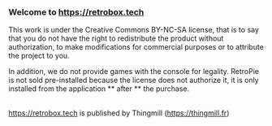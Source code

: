 ### Welcome to https://retrobox.tech

This work is under the Creative Commons BY-NC-SA license, that is to say that you do not have the right to redistribute the product without authorization, to make modifications for commercial purposes or to attribute the project to you.

In addition, we do not provide games with the console for legality. RetroPie is not sold pre-installed because the license does not authorize it, it is only installed from the application ** after ** the purchase. <br /><br />

https://retrobox.tech is published by Thingmill (https://thingmill.fr)

